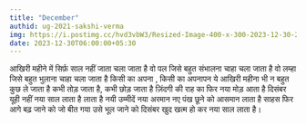 ```yaml
---
title: "December"
authid: ug-2021-sakshi-verma
img: https://i.postimg.cc/hvd3vbW3/Resized-Image-400-x-300-2023-12-30-22-47-45-1314.webp
date: 2023-12-30T06:00:00+05:30
---
```

आखिरी महीने में सिर्फ़ साल नहीं जाता
चला जाता है वो पल जिसे बहुत संभालना चाहा
चला जाता है वो लम्हा जिसे बहुत भुलाना चाहा
चला जाता है किसी का अपना , किसी का अपनापन
ये आखिरी महीना भी न बहुत कुछ ले जाता है
कभी तोड़ जाता है, कभी छोड़ जाता है
ज़िंदगी की राह का फिर नया मोड़ आता है
दिसंबर यूही नहीं नया साल लाता है
लाता है नयी उम्मीदें नया अरमान
नए पंख छूने को आसमान 
लाता है साहस फिर आगे बढ़ जाने को
जो बीत गया उसे भूल जाने को 
दिसंबर खुद खत्म हो कर नया साल लाता है। 
